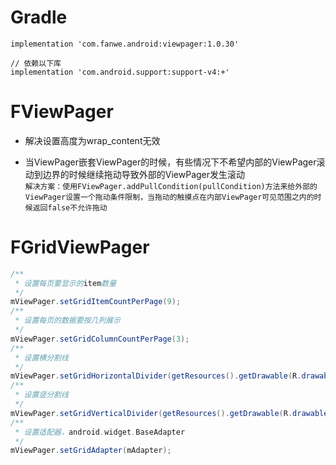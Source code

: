 # Gradle
```
implementation 'com.fanwe.android:viewpager:1.0.30'

// 依赖以下库
implementation 'com.android.support:support-v4:+'
```

# FViewPager
* 解决设置高度为wrap_content无效<br>

* 当ViewPager嵌套ViewPager的时候，有些情况下不希望内部的ViewPager滚动到边界的时候继续拖动导致外部的ViewPager发生滚动<br>
`解决方案：使用FViewPager.addPullCondition(pullCondition)方法来给外部的ViewPager设置一个拖动条件限制，当拖动的触摸点在内部ViewPager可见范围之内的时候返回false不允许拖动`
  
# FGridViewPager
```java
/**
 * 设置每页要显示的item数量
 */
mViewPager.setGridItemCountPerPage(9);
/**
 * 设置每页的数据要按几列展示
 */
mViewPager.setGridColumnCountPerPage(3);
/**
 * 设置横分割线
 */
mViewPager.setGridHorizontalDivider(getResources().getDrawable(R.drawable.divider_horizontal));
/**
 * 设置竖分割线
 */
mViewPager.setGridVerticalDivider(getResources().getDrawable(R.drawable.divider_vertical));
/**
 * 设置适配器，android.widget.BaseAdapter
 */
mViewPager.setGridAdapter(mAdapter);
```
